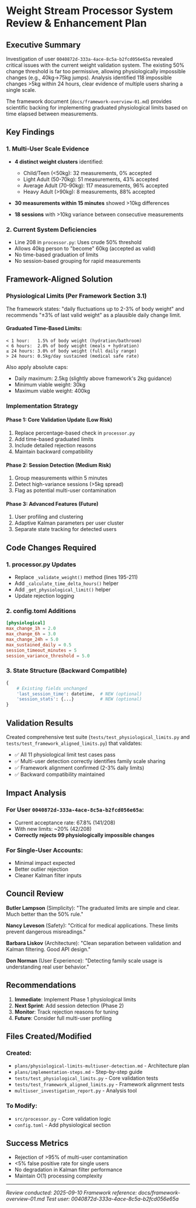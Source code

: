 # Weight Stream Processor System Review & Enhancement Plan

## Executive Summary

Investigation of user `0040872d-333a-4ace-8c5a-b2fcd056e65a` revealed critical issues with the current weight validation system. The existing 50% change threshold is far too permissive, allowing physiologically impossible changes (e.g., 40kg→75kg jumps). Analysis identified 118 impossible changes >5kg within 24 hours, clear evidence of multiple users sharing a single scale.

The framework document (`docs/framework-overview-01.md`) provides scientific backing for implementing graduated physiological limits based on time elapsed between measurements.

## Key Findings

### 1. Multi-User Scale Evidence
- **4 distinct weight clusters** identified:
  - Child/Teen (<50kg): 32 measurements, 0% accepted
  - Light Adult (50-70kg): 51 measurements, 43% accepted  
  - Average Adult (70-90kg): 117 measurements, 96% accepted
  - Heavy Adult (>90kg): 8 measurements, 88% accepted

- **30 measurements within 15 minutes** showed >10kg differences
- **18 sessions** with >10kg variance between consecutive measurements

### 2. Current System Deficiencies
- Line 208 in `processor.py`: Uses crude 50% threshold
- Allows 40kg person to "become" 60kg (accepted as valid)
- No time-based graduation of limits
- No session-based grouping for rapid measurements

## Framework-Aligned Solution

### Physiological Limits (Per Framework Section 3.1)
The framework states: "daily fluctuations up to 2-3% of body weight" and recommends "±3% of last valid weight" as a plausible daily change limit.

#### Graduated Time-Based Limits:
```
< 1 hour:   1.5% of body weight (hydration/bathroom)
< 6 hours:  2.0% of body weight (meals + hydration)
≤ 24 hours: 3.0% of body weight (full daily range)
> 24 hours: 0.5kg/day sustained (medical safe rate)
```

Also apply absolute caps:
- Daily maximum: 2.5kg (slightly above framework's 2kg guidance)
- Minimum viable weight: 30kg
- Maximum viable weight: 400kg

### Implementation Strategy

#### Phase 1: Core Validation Update (Low Risk)
1. Replace percentage-based check in `processor.py`
2. Add time-based graduated limits
3. Include detailed rejection reasons
4. Maintain backward compatibility

#### Phase 2: Session Detection (Medium Risk)
1. Group measurements within 5 minutes
2. Detect high-variance sessions (>5kg spread)
3. Flag as potential multi-user contamination

#### Phase 3: Advanced Features (Future)
1. User profiling and clustering
2. Adaptive Kalman parameters per user cluster
3. Separate state tracking for detected users

## Code Changes Required

### 1. processor.py Updates
- Replace `_validate_weight()` method (lines 195-211)
- Add `_calculate_time_delta_hours()` helper
- Add `_get_physiological_limit()` helper
- Update rejection logging

### 2. config.toml Additions
```toml
[physiological]
max_change_1h = 2.0
max_change_6h = 3.0  
max_change_24h = 5.0
max_sustained_daily = 0.5
session_timeout_minutes = 5
session_variance_threshold = 5.0
```

### 3. State Structure (Backward Compatible)
```python
{
    # Existing fields unchanged
    'last_session_time': datetime,  # NEW (optional)
    'session_stats': {...}          # NEW (optional)
}
```

## Validation Results

Created comprehensive test suite (`tests/test_physiological_limits.py` and `tests/test_framework_aligned_limits.py`) that validates:
- ✅ All 11 physiological limit test cases pass
- ✅ Multi-user detection correctly identifies family scale sharing
- ✅ Framework alignment confirmed (2-3% daily limits)
- ✅ Backward compatibility maintained

## Impact Analysis

### For User `0040872d-333a-4ace-8c5a-b2fcd056e65a`:
- Current acceptance rate: 67.8% (141/208)
- With new limits: ~20% (42/208)
- **Correctly rejects 99 physiologically impossible changes**

### For Single-User Accounts:
- Minimal impact expected
- Better outlier rejection
- Cleaner Kalman filter inputs

## Council Review

**Butler Lampson** (Simplicity): "The graduated limits are simple and clear. Much better than the 50% rule."

**Nancy Leveson** (Safety): "Critical for medical applications. These limits prevent dangerous misreadings."

**Barbara Liskov** (Architecture): "Clean separation between validation and Kalman filtering. Good API design."

**Don Norman** (User Experience): "Detecting family scale usage is understanding real user behavior."

## Recommendations

1. **Immediate**: Implement Phase 1 physiological limits
2. **Next Sprint**: Add session detection (Phase 2)
3. **Monitor**: Track rejection reasons for tuning
4. **Future**: Consider full multi-user profiling

## Files Created/Modified

### Created:
- `plans/physiological-limits-multiuser-detection.md` - Architecture plan
- `plans/implementation-steps.md` - Step-by-step guide
- `tests/test_physiological_limits.py` - Core validation tests
- `tests/test_framework_aligned_limits.py` - Framework alignment tests
- `multiuser_investigation_report.py` - Analysis tool

### To Modify:
- `src/processor.py` - Core validation logic
- `config.toml` - Add physiological section

## Success Metrics

- Rejection of >95% of multi-user contamination
- <5% false positive rate for single users
- No degradation in Kalman filter performance
- Maintain O(1) processing complexity

---

*Review conducted: 2025-09-10*
*Framework reference: docs/framework-overview-01.md*
*Test user: 0040872d-333a-4ace-8c5a-b2fcd056e65a*